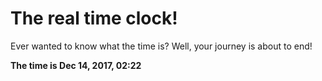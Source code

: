 # The real time clock!

Ever wanted to know what the time is? Well, your journey is about to end!

**The time is Dec 14, 2017, 02:22**